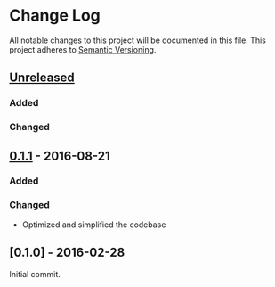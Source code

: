 # Change Log
All notable changes to this project will be documented in this file.
This project adheres to [Semantic Versioning](http://semver.org/).


## [Unreleased]

### Added

### Changed


## [0.1.1] - 2016-08-21

### Added

### Changed

- Optimized and simplified the codebase


## [0.1.0] - 2016-02-28

Initial commit.

[Unreleased]: https://github.com/zeyla/zalgo.rs/compare/v0.1.1...HEAD
[0.1.1]: https://github.com/zeyla/zalgo.rs/compare/v0.1.0...v0.1.1
